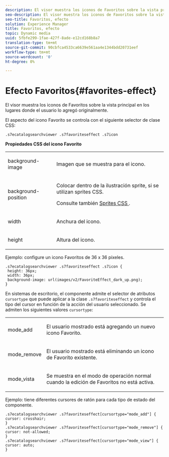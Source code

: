 ```yaml
---
description: El visor muestra los iconos de Favoritos sobre la vista principal en los lugares donde el usuario lo agregó originalmente.
seo-description: El visor muestra los iconos de Favoritos sobre la vista principal en los lugares donde el usuario lo agregó originalmente.
seo-title: Favoritos, efecto
solution: Experience Manager
title: Favoritos, efecto
topic: Dynamic media
uuid: 5fbfe299-1fae-427f-8ade-e12cd168b8a7
translation-type: tm+mt
source-git-commit: 90cbfca4533ca6639e561aa4e1344bdd20731eef
workflow-type: tm+mt
source-wordcount: '0'
ht-degree: 0%

---
```



# Efecto Favoritos{#favorites-effect}

El visor muestra los iconos de Favoritos sobre la vista principal en los lugares donde el usuario lo agregó originalmente.

<!--<a id="section_061E550C1C1D4DB2BD663A898895B38C"></a>-->

El aspecto del icono Favorito se controla con el siguiente selector de clase CSS:

```
.s7ecatalogsearchviewer .s7favoriteseffect .s7icon
```

**Propiedades CSS del icono Favorito**

<table id="table_C48C56E696304C9BAFEE71BA9EA9A174"> 
 <tbody> 
  <tr> 
   <td colname="col1"> <p> <span class="codeph"> background-image  </span> </p> </td> 
   <td colname="col2"> <p> Imagen que se muestra para el icono. </p> </td> 
  </tr> 
  <tr> 
   <td colname="col1"> <p> <span class="codeph"> background-position  </span> </p> </td> 
   <td colname="col2"> <p> Colocar dentro de la ilustración sprite, si se utilizan sprites CSS. </p> <p>Consulte también <a href="../../../c-html5-s7-aem-asset-viewers/c-html5-ecatsearch-viewer-about/c-html5-ecatsearch-viewer-customizingviewer/c-html5-ecatsearch-viewer-customizingviewer.md#section-9d570f95eb2443aca74c1b02f6e89aff" format="dita" scope="local"> Sprites CSS </a>. </p> </td> 
  </tr> 
  <tr> 
   <td colname="col1"> <p> <span class="codeph"> width </span> </p> </td> 
   <td colname="col2"> <p>Anchura del icono. </p> </td> 
  </tr> 
  <tr> 
   <td colname="col1"> <p> <span class="codeph"> height </span> </p> </td> 
   <td colname="col2"> <p>Altura del icono. </p> </td> 
  </tr> 
 </tbody> 
</table>

Ejemplo: configure un icono Favoritos de 36 x 36 píxeles.

```
.s7ecatalogsearchviewer .s7favoriteseffect .s7icon { 
 height: 36px; 
 width: 36px;  
 background-image: url(images/v2/FavoriteEffect_dark_up.png); 
}
```

En sistemas de escritorio, el componente admite el selector de atributos `cursortype` que puede aplicar a la clase `.s7favoriteseffect` y controla el tipo del cursor en función de la acción del usuario seleccionado. Se admiten los siguientes valores `cursortype`:

<table id="table_71F8F333909247E4ACFEBDE3A1370EAB"> 
 <tbody> 
  <tr> 
   <td colname="col1"> <p> <span class="codeph"> mode_add  </span> </p> </td> 
   <td colname="col2"> <p>El usuario mostrado está agregando un nuevo icono Favorito. </p> </td> 
  </tr> 
  <tr> 
   <td colname="col1"> <p> <span class="codeph"> mode_remove  </span> </p> </td> 
   <td colname="col2"> <p>El usuario mostrado está eliminando un icono de Favorito existente. </p> </td> 
  </tr> 
  <tr> 
   <td colname="col1"> <p> <span class="codeph"> mode_vista  </span> </p> </td> 
   <td colname="col2"> <p>Se muestra en el modo de operación normal cuando la edición de Favoritos no está activa. </p> </td> 
  </tr> 
 </tbody> 
</table>

Ejemplo: tiene diferentes cursores de ratón para cada tipo de estado del componente.

```
.s7ecatalogsearchviewer .s7favoriteseffect[cursortype="mode_add"] { 
cursor: crosshair; 
} 
.s7ecatalogsearchviewer .s7favoriteseffect[cursortype="mode_remove"] { 
cursor: not-allowed; 
} 
.s7ecatalogsearchviewer .s7favoriteseffect[cursortype="mode_view"] { 
cursor: auto; 
}
```

